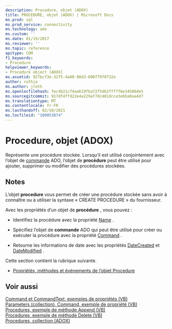 ```yaml
---
description: Procedure, objet (ADOX)
title: PROCEDURE, objet (ADOX) | Microsoft Docs
ms.prod: sql
ms.prod_service: connectivity
ms.technology: ado
ms.custom: ''
ms.date: 01/19/2017
ms.reviewer: ''
ms.topic: reference
apitype: COM
f1_keywords:
- Procedure
helpviewer_keywords:
- Procedure object [ADOX]
ms.assetid: 927bcf3e-32f5-4a80-98d3-600779f0732e
author: rothja
ms.author: jroth
ms.openlocfilehash: fec4b21cf4aa619fba72f5d62fff7f6e34506de5
ms.sourcegitcommit: 917df4ffd22e4a229af7dc481dcce3ebba0aa4d7
ms.translationtype: MT
ms.contentlocale: fr-FR
ms.lasthandoff: 02/10/2021
ms.locfileid: "100053874"
---
```

# <a name="procedure-object-adox"></a>Procedure, objet (ADOX)
Représente une procédure stockée. Lorsqu’il est utilisé conjointement avec l’objet de [commande](../ado-api/command-object-ado.md) ADO, l’objet de **procédure** peut être utilisé pour ajouter, supprimer ou modifier des procédures stockées.  
  
## <a name="remarks"></a>Notes  
 L’objet **procedure** vous permet de créer une procédure stockée sans avoir à connaître ou à utiliser la syntaxe « CREATE PROCEDURE » du fournisseur.  
  
 Avec les propriétés d’un objet de **procédure** , vous pouvez :  
  
-   Identifiez la procédure avec la propriété [Name](./name-property-adox.md) .  
  
-   Spécifiez l’objet de **commande** ADO qui peut être utilisé pour créer ou exécuter la procédure avec la propriété [Command](./command-property-adox.md) .  
  
-   Retourne les informations de date avec les propriétés [DateCreated](./datecreated-property-adox.md) et [DateModified](./datemodified-property-adox.md) .  
  
 Cette section contient la rubrique suivante.  
  
-   [Propriétés, méthodes et événements de l’objet Procedure](./procedure-object-properties-methods-and-events.md)  
  
## <a name="see-also"></a>Voir aussi  
 [Command et CommandText, exemples de propriétés (VB)](./command-and-commandtext-properties-example-vb.md)   
 [Parameters (collection), Command, exemple de propriété (VB)](./parameters-collection-command-property-example-vb.md)   
 [Procedures, exemple de méthode Append (VB)](./procedures-append-method-example-vb.md)   
 [Procedures, exemple de méthode Delete (VB)](./procedures-delete-method-example-vb.md)   
 [Procedures, collection (ADOX)](./procedures-collection-adox.md)
